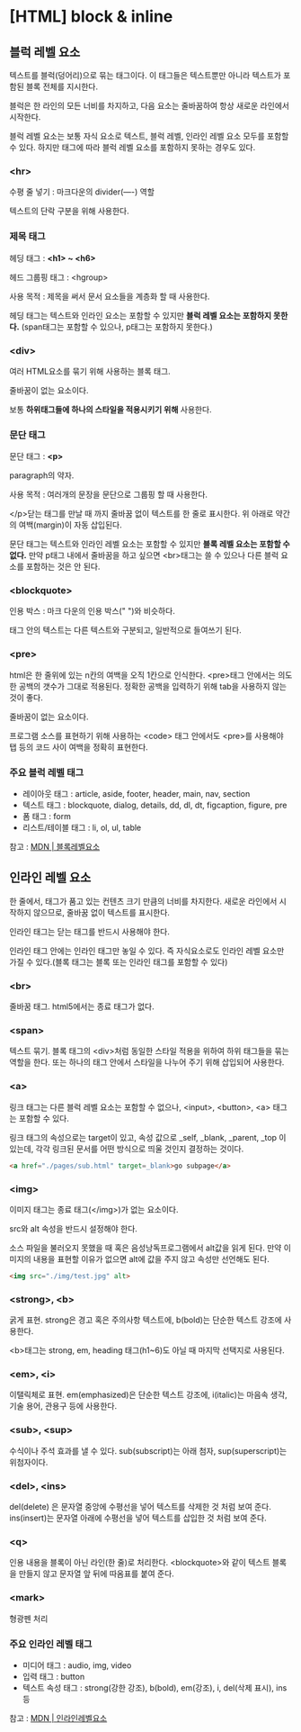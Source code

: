 # [HTML] block & inline



## 블럭 레벨 요소

텍스트를 블럭(덩어리)으로 묶는 태그이다. 이 태그들은 텍스트뿐만 아니라 텍스트가 포함된 블록 전체를 지시한다. 

블럭은 한 라인의 모든 너비를 차지하고, 다음 요소는 줄바꿈하여 항상 새로운 라인에서 시작한다.

블럭 레벨 요소는 보통 자식 요소로 텍스트, 블럭 레벨, 인라인 레벨 요소 모두를 포함할 수 있다. 하지만 태그에 따라 블럭 레벨 요소를 포함하지 못하는 경우도 있다.

### \<hr>

수평 줄 넣기 : 마크다운의 divider(—-) 역할

텍스트의 단락 구분을 위해 사용한다.

### 제목 태그

헤딩 태그 : __\<h1> ~ \<h6>__

헤드 그룹핑 태그 : \<hgroup>

사용 목적 : 제목을 써서 문서 요소들을 계층화 할 때 사용한다.

헤딩 태그는 텍스트와 인라인 요소는 포함할 수 있지만 __블럭 레벨 요소는 포함하지 못한다.__ (span태그는 포함할 수 있으나, p태그는 포함하지 못한다.)

### \<div>

여러 HTML요소를 묶기 위해 사용하는 블록 태그. 

줄바꿈이 없는 요소이다.

보통 __하위태그들에 하나의 스타일을 적용시키기 위해__ 사용한다.

### 문단 태그

문단 태그 : __\<p>__ 

paragraph의 약자. 

사용 목적 : 여러개의 문장을 문단으로 그룹핑 할 때 사용한다.

\</p>닫는 태그를 만날 때 까지 줄바꿈 없이 텍스트를 한 줄로 표시한다. 위 아래로 약간의 여백(margin)이 자동 삽입된다.

문단 태그는 텍스트와 인라인 레벨 요소는 포함할 수 있지만 __블록 레벨 요소는 포함할 수 없다.__ 만약 p태그 내에서 줄바꿈을 하고 싶으면 \<br>태그는 쓸 수 있으나 다른 블럭 요소를 포함하는 것은 안 된다.

### \<blockquote>

인용 박스 : 마크 다운의 인용 박스(" ")와 비슷하다.

태그 안의 텍스트는 다른 텍스트와 구분되고, 일반적으로 들여쓰기 된다.

### \<pre>

html은 한 줄위에 있는 n칸의 여백을 오직 1칸으로 인식한다. \<pre>태그 안에서는 의도한 공백의 갯수가 그대로 적용된다. 정확한 공백을 입력하기 위해 tab을 사용하지 않는 것이 좋다.

줄바꿈이 없는 요소이다.

프로그램 소스를 표현하기 위해 사용하는 \<code> 태그 안에서도 \<pre>를 사용해야 탭 등의 코드 사이 여백을 정확히 표현한다.



### 주요 블럭 레벨 태그

- 레이아웃 태그 : article, aside, footer, header, main, nav, section
- 텍스트 태그 : blockquote, dialog, details, dd, dl, dt, figcaption, figure, pre
- 폼 태그 : form
- 리스트/테이블 태그 : li, ol, ul, table

참고 : [MDN | 블록레벨요소](https://developer.mozilla.org/ko/docs/Web/HTML/Block-level_elements)





## 인라인 레벨 요소

한 줄에서, 태그가 품고 있는 컨텐츠 크기 만큼의 너비를 차지한다. 새로운 라인에서 시작하지 않으므로, 줄바꿈 없이 텍스트를 표시한다.

인라인 태그는 닫는 태그를 반드시 사용해야 한다.

인라인 태그 안에는 인라인 태그만 놓일 수 있다. 즉 자식요소로도 인라인 레벨 요소만 가질 수 있다.(블록 태그는 블록 또는 인라인 태그를 포함할 수 있다)



### \<br>

줄바꿈 태그. html5에서는 종료 태그가 없다.

### \<span>

텍스트 묶기. 블록 태그의 \<div>처럼 동일한 스타일 적용을 위하여 하위 태그들을 묶는 역할을 한다. 또는 하나의 태그 안에서 스타일을 나누어 주기 위해 삽입되어 사용한다.

### \<a>

링크 태그는 다른 블럭 레벨 요소는 포함할 수 없으나, \<input>, \<button>, \<a> 태그는 포함할 수 있다.

링크 태그의 속성으로는 target이 있고, 속성 값으로 \_self, \_blank, \_parent, \_top 이 있는데, 각각 링크된 문서를 어떤 방식으로 띄울 것인지 결정하는 것이다.

```html
<a href="./pages/sub.html" target=_blank>go subpage</a>
```

### \<img>

이미지 태그는 종료 태그(\</img>)가 없는 요소이다. 

src와 alt 속성을 반드시 설정해야 한다. 

소스 파일을 불러오지 못했을 때 혹은 음성낭독프로그램에서 alt값을 읽게 된다. 만약 이미지의 내용을 표현할 이유가 없으면 alt에 값을 주지 않고 속성만 선언해도 된다.

`````html
<img src="./img/test.jpg" alt>
`````



### \<strong>, \<b>

굵게 표현. strong은 경고 혹은 주의사항 텍스트에, b(bold)는 단순한 텍스트 강조에 사용한다.

\<b>태그는 strong, em, heading 태그(h1~6)도 아닐 때 마지막 선택지로 사용된다.

### \<em>, \<i>

이탤릭체로 표현. em(emphasized)은 단순한 텍스트 강조에, i(italic)는 마음속 생각, 기술 용어, 관용구 등에 사용한다.

### \<sub>, \<sup>

수식이나 주석 효과를 낼 수 있다. sub(subscript)는 아래 첨자, sup(superscript)는 위첨자이다.

### \<del>, \<ins>

del(delete) 은 문자열 중앙에 수평선을 넣어 텍스트를 삭제한 것 처럼 보여 준다. ins(insert)는 문자열 아래에 수평선을 넣어 텍스트를 삽입한 것 처럼 보여 준다.

### \<q>

인용 내용을 블록이 아닌 라인(한 줄)로 처리한다. \<blockquote>와 같이 텍스트 블록을 만들지 않고 문자열 앞 뒤에 따옴표를 붙여 준다.

### \<mark>

형광펜 처리



### 주요 인라인 레벨 태그

- 미디어 태그 : audio, img, video
- 입력 태그 : button
- 텍스트 속성 태그 : strong(강한 강조), b(bold), em(강조), i, del(삭제 표시), ins 등

참고 : [MDN | 인라인레벨요소](https://developer.mozilla.org/ko/docs/Web/HTML/Inline_elements)

